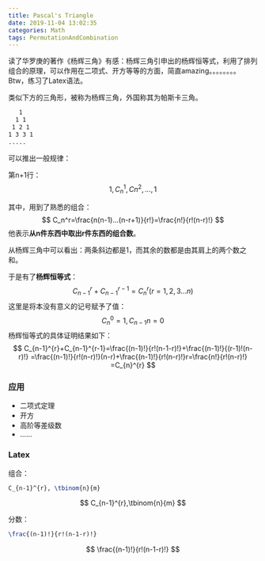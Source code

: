 ```yaml
---
title: Pascal's Triangle
date: 2019-11-04 13:02:35
categories: Math
tags: PermutationAndCombination
---
```


读了华罗庚的著作《杨辉三角》有感：杨辉三角引申出的杨辉恒等式，利用了排列组合的原理，可以作用在二项式、开方等等的方面，简直amazing。。。。。。。。Btw，练习了Latex语法。

<!--more-->

类似下方的三角形，被称为杨辉三角，外国称其为帕斯卡三角。

```markdown
   1
  1 1
 1 2 1
1 3 3 1
.....
```



可以推出一般规律：

第n+1行：
$$
1, C_n^1, Cn^2, ..., 1
$$


其中，用到了熟悉的组合：
$$
C_n^r=\frac{n(n-1)...(n-r+1)}{r!}=\frac{n!}{r!(n-r)!}
$$
他表示**从n件东西中取出r件东西的组合数**。

从杨辉三角中可以看出：两条斜边都是1，而其余的数都是由其肩上的两个数之和。

于是有了**杨辉恒等式**：
$$
C_{n-1}^{r}+C_{n-1}^{r-1}=C_{n}^{r}(r=1,2,3...n)
$$
这里是将本没有意义的记号赋予了值：
$$
C_{n}^{0}=1, C_{n-1}{n}=0
$$
杨辉恒等式的具体证明结果如下：
$$
C_{n-1}^{r}+C_{n-1}^{r-1}=\frac{(n-1)!}{r!(n-1-r)!}+\frac{(n-1)!}{(r-1)!(n-r)!}
=\frac{(n-1)!}{r!(n-r)!}(n-r)+\frac{(n-1)!}{r!(n-r)!}r=\frac{n!}{r!(n-r)!}
=C_{n}^{r}
$$

### 应用

- 二项式定理
- 开方
- 高阶等差级数
- ……

### Latex

组合：

```latex
C_{n-1}^{r}, \tbinom{n}{m}
```

$$
C_{n-1}^{r},\tbinom{n}{m}
$$

分数：

```latex
\frac{(n-1)!}{r!(n-1-r)!}
```

$$
\frac{(n-1)!}{r!(n-1-r)!}
$$







